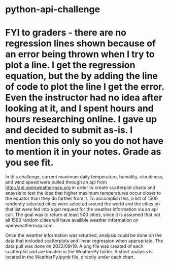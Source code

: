 # python-api-challenge

# FYI to graders - there are no regression lines shown because of an error being thrown when I try to plot a line. I get the regression equation, but the by adding the line of code to plot the line I get the error.  Even the instructor had no idea after looking at it, and I spent hours and hours researching online.  I gave up and decided to submit as-is.  I mention this only so you do not have to mention it in your notes.  Grade as you see fit.


In this challenge, current maximum daily temperature, humidity, cloudiness, and wind speed were pulled through an api from http://api.openweathermap.org in order to create scatterplot charts and anaysis to test the idea that higher maximum temperatures occur closer to the equator than they do farther from it. To accomplish this, a list of 1500 randomly selected cities were selected around the world and the cities on that list were fed into a get request for the weather information via an api call.  The goal was to return at least 500 cities, since it is assumed that not all 1500 random cities will have availible weather information on openweathermap.com.  

Once the weather information was returned, analysis could be done on the data that included scatterplots and linear regression when appropriate. The data pull was done on 2022/09/19.  A png file was created of each scatterplot and are located in the WeatherPy folder.  A short analysis is located in the WeatherPy.ipynb file, directly under each chart. 
